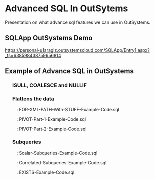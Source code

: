 # Advanced SQL In OutSytems
Presentation on what advance sql features we can use in OutSystems.

## SQLApp OutSystems Demo
https://personal-u1aragiz.outsystemscloud.com/SQLApp/Entry1.aspx?_ts=638598438759656814

## Example of Advance SQL in OutSystems

### $\quad$  ISULL, COALESCE and NULLIF 

### $\quad$ Flattens the data 

$\quad\quad$ : FOR-XML-PATH-With-STUFF-Example-Code.sql

$\quad\quad$ : PIVOT-Part-1-Example-Code.sql

$\quad\quad$ : PIVOT-Part-2-Example-Code.sql

### $\quad$ Subqueries

$\quad\quad$ : Scalar-Subqueries-Example-Code.sql

$\quad\quad$ : Correlated-Subqueries-Example-Code.sql

$\quad\quad$ : EXISTS-Example-Code.sql

